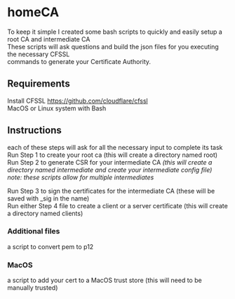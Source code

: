 # homeCA
To keep it simple I created some bash scripts to quickly and easily setup a root CA and intermediate CA  
These scripts will ask questions and build the json files for you executing the necessary CFSSL  
commands to generate your Certificate Authority.

## Requirements
Install CFSSL https://github.com/cloudflare/cfssl  
MacOS or Linux system with Bash

## Instructions
each of these steps will ask for all the necessary input to complete its task  
Run Step 1 to create your root ca (this will create a directory named root)  
Run Step 2 to generate CSR for your intermediate CA *(this will create a directory named intermediate and create your intermediate config file)*  
*note: these scripts allow for multiple intermediates*  

Run Step 3 to sign the certificates for the intermediate CA (these will be saved with _sig in the name)  
Run either Step 4 file to create a client or a server certificate (this will create a directory named clients)  
  
### Additional files  
a script to convert pem to p12  
### MacOS
a script to add your cert to a MacOS trust store (this will need to be manually trusted)  
